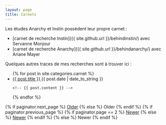 ```yaml
---
layout: page
title: Carnets
---
```


Les études Anarchy et Instin possèdent leur propre carnet :

* [carnet de recherche Instin]({{ site.github.url }}/behindinstin/) avec Servanne Monjour
* [carnet de recherche Anarchy]({{ site.github.url }}/behindanarchy/) avec Ariane Mayer

Quelques autres traces de mes recherches sont à trouver ici :
<div class="posts">
  <ul class="post">
  {% for post in site.categories.carnet %}
      <li>
      <a href="{{ post.url }}">
        {{ post.title }}
      </a>
    <span class="post-date">{{ post.date | date_to_string }}</span>
    </li>

    <!-- {{ post.content }} -->
  {% endfor %}
  </ul>
</div>

<div class="pagination">
  {% if paginator.next_page %}
    <a class="pagination-item older" href="{{ site.baseurl }}page{{paginator.next_page}}">Older</a>
  {% else %}
    <span class="pagination-item older">Older</span>
  {% endif %}
  {% if paginator.previous_page %}
    {% if paginator.page == 2 %}
      <a class="pagination-item newer" href="{{ site.baseurl }}">Newer</a>
    {% else %}
      <a class="pagination-item newer" href="{{ site.baseurl }}page{{paginator.previous_page}}">Newer</a>
    {% endif %}
  {% else %}
    <span class="pagination-item newer">Newer</span>
  {% endif %}
</div>

